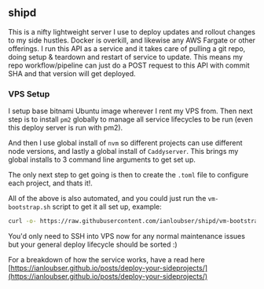 ## shipd

This is a nifty lightweight server I use to deploy updates and rollout changes to my side hustles. Docker is overkill, and likewise any AWS Fargate or other offerings. I run this API as a service and it takes care of pulling a git repo, doing setup & teardown and restart of service to update. 
This means my repo workflow/pipeline can just do a POST request to this API with commit SHA and that version will get deployed. 

### VPS Setup
I setup base bitnami Ubuntu image wherever I rent my VPS from. Then next step is to install `pm2` globally to manage all service lifecycles to be run (even this deploy server is run with pm2).

And then I use global install of `nvm` so different projects can use different node versions, and lastly a global install of `Caddyserver`. This brings my global installs to 3 command line arguments to get set up.

The only next step to get going is then to create the `.toml` file to configure each project, and thats it!.

All of the above is also automated, and you could just run the `vm-bootstrap.sh` script to get it all set up, example:
```bash
curl -o- https://raw.githubusercontent.com/ianloubser/shipd/vm-bootstrap.sh {wildcard-domain-here} | bash
```

You'd only need to SSH into VPS now for any normal maintenance issues but your general deploy lifecycle should be sorted :) 

For a breakdown of how the service works, have a read here [https://ianloubser.github.io/posts/deploy-your-sideprojects/](https://ianloubser.github.io/posts/deploy-your-sideprojects/)